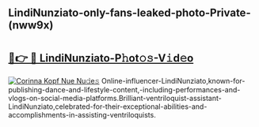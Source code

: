 ## LindiNunziato-only-fans​-leaked-photo​-Private-(nww9x)


# <h2><a href="https://mediaupload.pro?title=LindiNunziato&ref=git">🔗👉 🔴 LindiNunziato-P𝚑ot𝚘𝚜-V𝚒d𝚎o</a></h2>

[![Corinna Kopf Nue Nu𝚍e𝚜](https://i.imgur.com/0qMVB7G.gif)](https://mediaupload.pro?title=LindiNunziato&ref=git)
Online-influencer-LindiNunziato,known-for-publishing-dance-and-lifestyle-content,-including-performances-and-vlogs-on-social-media-platforms.Brilliant-ventriloquist-assistant-LindiNunziato,celebrated-for-their-exceptional-abilities-and-accomplishments-in-assisting-ventriloquists.  